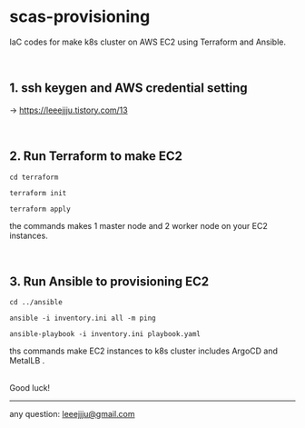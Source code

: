# scas-provisioning

IaC codes for make k8s cluster on AWS EC2 using Terraform and Ansible. 

<br>


## 1. ssh keygen and AWS credential setting 
-> https://leeejjju.tistory.com/13 

<br>

## 2. Run Terraform to make EC2
```
cd terraform 

terraform init

terraform apply
```
the commands makes 1 master node and 2 worker node on your EC2 instances.

<br>

## 3. Run Ansible to provisioning EC2 
```
cd ../ansible

ansible -i inventory.ini all -m ping

ansible-playbook -i inventory.ini playbook.yaml
```
ths commands make EC2 instances to k8s cluster includes ArgoCD and MetalLB .



<br>
Good luck! 

<br>



---
any question: leeejjju@gmail.com 